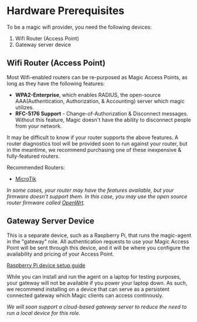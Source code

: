 # Hardware Prerequisites

To be a magic wifi provider, you need the following devices:

1. Wifi Router (Access Point)
1. Gateway server device

## Wifi Router (Access Point)

Most Wifi-enabled routers can be re-purposed as Magic Access Points, as long as they have the following features:

- **WPA2-Enterprise**, which enables RADIUS, the open-source AAA(Authentication, Authorization, & Accounting) server which magic utilizes. 
- **RFC-5176 Support** - Change-of-Authorization & Disconnect messages.  Without this feature, Magic doesn't have the ability to disconnect people from your network.

It may be difficult to know if your router supports the above features. A router diagnostics 
tool will be provided soon to run against your router, but in the meantime, we recommend purchasing one of these inexpensive & fully-featured routers.

Recommended Routers:
- <a href="https://mikrotik.com/products" target="_blank">MicroTik</a>

*In some cases, your router may have the features available, but your firmware doesn't support them.  In this case, you may use
the open source router firmware called <a href="https://openwrt.org/" target="_blank">OpenWrt</a>.*

## Gateway Server Device

This is a separate device, such as a Raspberry Pi, that runs the magic-agent in the "gateway" role.  All authentication
requests to use your Magic Access Point will be sent through this device, and it will be where you configure the availability and
pricing of your Access Point.

[Raspberry Pi device setup guide](../guides/raspberry-pi-setup.md)

While you can install and run the agent on a laptop for testing purposes, your gateway will not be available if you power your laptop down. As such, we recommend installing on a device that can serve as a persistent connected gateway which Magic clients can access continously.

*We will soon support a cloud-based gateway server to reduce the need to run a local device for this role.*
